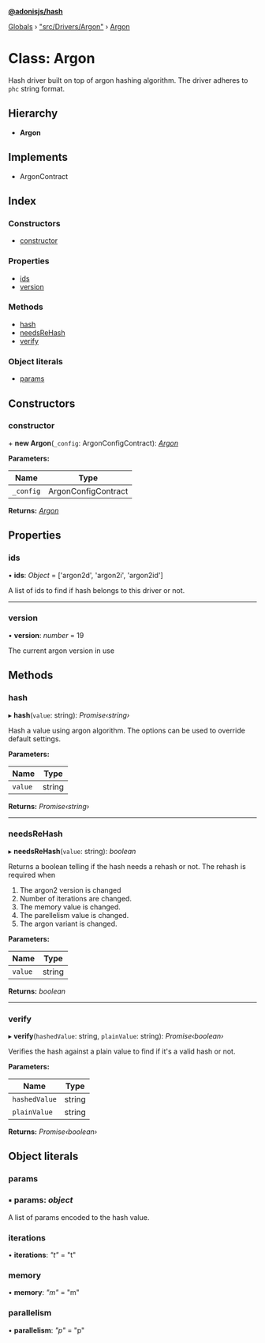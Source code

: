 **[@adonisjs/hash](../README.md)**

[Globals](../README.md) › ["src/Drivers/Argon"](../modules/_src_drivers_argon_.md) › [Argon](_src_drivers_argon_.argon.md)

# Class: Argon

Hash driver built on top of argon hashing algorithm. The driver adheres
to `phc` string format.

## Hierarchy

* **Argon**

## Implements

* ArgonContract

## Index

### Constructors

* [constructor](_src_drivers_argon_.argon.md#constructor)

### Properties

* [ids](_src_drivers_argon_.argon.md#ids)
* [version](_src_drivers_argon_.argon.md#version)

### Methods

* [hash](_src_drivers_argon_.argon.md#hash)
* [needsReHash](_src_drivers_argon_.argon.md#needsrehash)
* [verify](_src_drivers_argon_.argon.md#verify)

### Object literals

* [params](_src_drivers_argon_.argon.md#params)

## Constructors

###  constructor

\+ **new Argon**(`_config`: ArgonConfigContract): *[Argon](_src_drivers_argon_.argon.md)*

**Parameters:**

Name | Type |
------ | ------ |
`_config` | ArgonConfigContract |

**Returns:** *[Argon](_src_drivers_argon_.argon.md)*

## Properties

###  ids

• **ids**: *Object* =  ['argon2d', 'argon2i', 'argon2id']

A list of ids to find if hash belongs to this driver
or not.

___

###  version

• **version**: *number* = 19

The current argon version in use

## Methods

###  hash

▸ **hash**(`value`: string): *Promise‹string›*

Hash a value using argon algorithm. The options can be used to override
default settings.

**Parameters:**

Name | Type |
------ | ------ |
`value` | string |

**Returns:** *Promise‹string›*

___

###  needsReHash

▸ **needsReHash**(`value`: string): *boolean*

Returns a boolean telling if the hash needs a rehash or not. The rehash is
required when

1. The argon2 version is changed
2. Number of iterations are changed.
3. The memory value is changed.
4. The parellelism value is changed.
5. The argon variant is changed.

**Parameters:**

Name | Type |
------ | ------ |
`value` | string |

**Returns:** *boolean*

___

###  verify

▸ **verify**(`hashedValue`: string, `plainValue`: string): *Promise‹boolean›*

Verifies the hash against a plain value to find if it's
a valid hash or not.

**Parameters:**

Name | Type |
------ | ------ |
`hashedValue` | string |
`plainValue` | string |

**Returns:** *Promise‹boolean›*

## Object literals

###  params

### ▪ **params**: *object*

A list of params encoded to the hash value.

###  iterations

• **iterations**: *"t"* = "t"

###  memory

• **memory**: *"m"* = "m"

###  parallelism

• **parallelism**: *"p"* = "p"